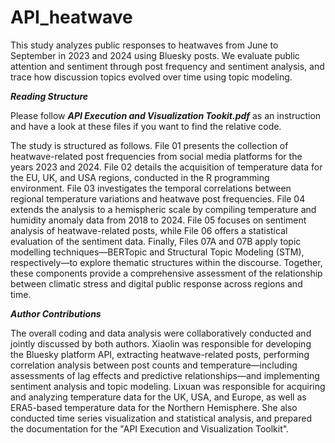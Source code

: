 # API_heatwave

This study analyzes public responses to heatwaves from June to September in 2023 and 2024 using Bluesky posts. We evaluate public attention and sentiment through post frequency and sentiment analysis, and trace how discussion topics evolved over time using topic modeling.


**_Reading Structure_**

Please follow **_API Execution and Visualization Tookit.pdf_** as an instruction and have a look at these files if you want to find the relative code.

The study is structured as follows. File 01 presents the collection of heatwave-related post frequencies from social media platforms for the years 2023 and 2024. File 02 details the acquisition of temperature data for the EU, UK, and USA regions, conducted in the R programming environment. File 03 investigates the temporal correlations between regional temperature variations and heatwave post frequencies. File 04 extends the analysis to a hemispheric scale by compiling temperature and humidity anomaly data from 2018 to 2024. File 05 focuses on sentiment analysis of heatwave-related posts, while File 06 offers a statistical evaluation of the sentiment data. Finally, Files 07A and 07B apply topic modelling techniques—BERTopic and Structural Topic Modeling (STM), respectively—to explore thematic structures within the discourse. Together, these components provide a comprehensive assessment of the relationship between climatic stress and digital public response across regions and time.




**_Author Contributions_**

The overall coding and data analysis were collaboratively conducted and jointly discussed by both authors. Xiaolin was responsible for developing the Bluesky platform API, extracting heatwave-related posts, performing correlation analysis between post counts and temperature—including assessments of lag effects and predictive relationships—and implementing sentiment analysis and topic modeling. Lixuan was responsible for acquiring and analyzing temperature data for the UK, USA, and Europe, as well as ERA5-based temperature data for the Northern Hemisphere. She also conducted time series visualization and statistical analysis, and prepared the documentation for the "API Execution and Visualization Toolkit".
